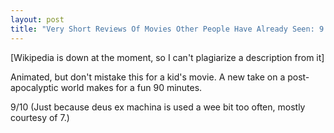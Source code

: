 ```yaml
---
layout: post
title: "Very Short Reviews Of Movies Other People Have Already Seen: 9 [2009]"
---
```


[Wikipedia is down at the moment, so I can't plagiarize a description from it]

Animated, but don't mistake this for a kid's movie. A new take on a post-apocalyptic world makes for a fun 90 minutes.

9/10 (Just because deus ex machina is used a wee bit too often, mostly courtesy of 7.)
